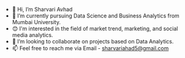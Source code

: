 - 👋 Hi, I’m Sharvari Avhad
- 🌱 I’m currently pursuing Data Science and Business Analytics from Mumbai University.
- 😊 I'm interested in the field of market trend, marketing, and social media analytics.
- 💞️ I’m looking to collaborate on projects based on Data Analytics. 
- 📫 Feel free to reach me via Email - sharvariahad5@gmail.com


<!---
sharvarisdbi/sharvarisdbi is a ✨ special ✨ repository because its `README.md` (this file) appears on your GitHub profile.
You can click the Preview link to take a look at your changes.
--->
